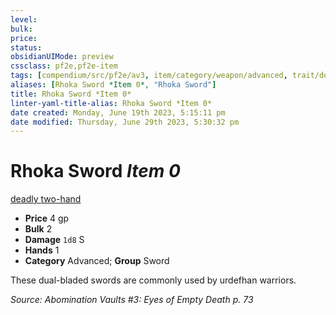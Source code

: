 ```yaml
---
level:
bulk:
price:
status:
obsidianUIMode: preview
cssclass: pf2e,pf2e-item
tags: [compendium/src/pf2e/av3, item/category/weapon/advanced, trait/deadly-d8, trait/two-hand-d10]
aliases: [Rhoka Sword *Item 0*, "Rhoka Sword"]
title: Rhoka Sword *Item 0*
linter-yaml-title-alias: Rhoka Sword *Item 0*
date created: Monday, June 19th 2023, 5:15:11 pm
date modified: Thursday, June 29th 2023, 5:30:32 pm
---
```


# Rhoka Sword *Item 0*

[deadly <d8>](rules/traits/deadly.md) [two-hand <d10>](rules/traits/two-hand.md)  

- **Price** 4 gp
- **Bulk** 2
- **Damage** `1d8` S
- **Hands** 1
- **Category** Advanced; **Group** Sword

These dual-bladed swords are commonly used by urdefhan warriors.

*Source: Abomination Vaults #3: Eyes of Empty Death p. 73*
